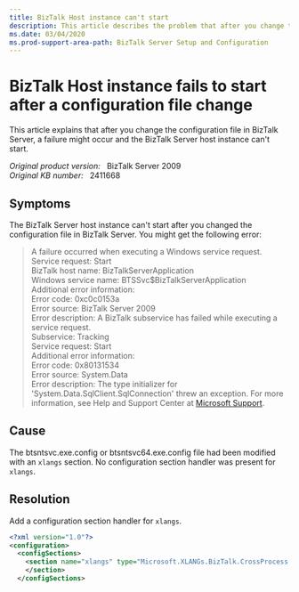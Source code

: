 ```yaml
---
title: BizTalk Host instance can't start
description: This article describes the problem that after you change the configuration file in BizTalk Server, a failure might occur and the BizTalk Server host instance can't start.
ms.date: 03/04/2020
ms.prod-support-area-path: BizTalk Server Setup and Configuration
---
```

# BizTalk Host instance fails to start after a configuration file change

This article explains that after you change the configuration file in BizTalk Server, a failure might occur and the BizTalk Server host instance can't start.

_Original product version:_ &nbsp; BizTalk Server 2009  
_Original KB number:_ &nbsp; 2411668

## Symptoms

The BizTalk Server host instance can't start after you changed the configuration file in BizTalk Server. You might get the following error:

> A failure occurred when executing a Windows service request.  
> Service request: Start  
> BizTalk host name: BizTalkServerApplication  
> Windows service name: BTSSvc$BizTalkServerApplication  
> Additional error information:  
> Error code: 0xc0c0153a  
> Error source: BizTalk Server 2009  
> Error description: A BizTalk subservice has failed while executing a service request.  
> Subservice: Tracking  
> Service request: Start  
> Additional error information:  
> Error code: 0x80131534  
> Error source: System.Data  
> Error description: The type initializer for 'System.Data.SqlClient.SqlConnection' threw an exception. For more information, see Help and Support Center at [Microsoft Support](https://support.microsoft.com).

## Cause

The btsntsvc.exe.config or btsntsvc64.exe.config file had been modified with an `xlangs` section. No configuration section handler was present for `xlangs`.

## Resolution

Add a configuration section handler for `xlangs`.

``` xml
<?xml version="1.0"?>
<configuration>
  <configSections>
    <section name="xlangs" type="Microsoft.XLANGs.BizTalk.CrossProcess.XmlSerializationConfigurationSectionHandler, Microsoft.XLANGs.BizTalk.CrossProcess">
    </section>
  </configSections>
```
